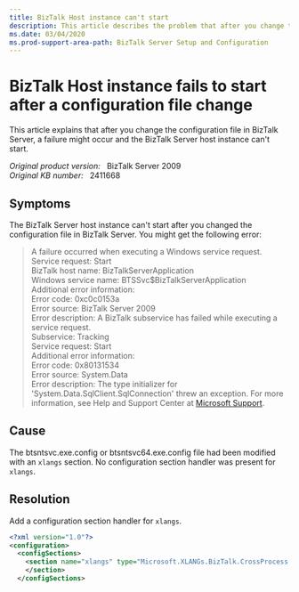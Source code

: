 ```yaml
---
title: BizTalk Host instance can't start
description: This article describes the problem that after you change the configuration file in BizTalk Server, a failure might occur and the BizTalk Server host instance can't start.
ms.date: 03/04/2020
ms.prod-support-area-path: BizTalk Server Setup and Configuration
---
```

# BizTalk Host instance fails to start after a configuration file change

This article explains that after you change the configuration file in BizTalk Server, a failure might occur and the BizTalk Server host instance can't start.

_Original product version:_ &nbsp; BizTalk Server 2009  
_Original KB number:_ &nbsp; 2411668

## Symptoms

The BizTalk Server host instance can't start after you changed the configuration file in BizTalk Server. You might get the following error:

> A failure occurred when executing a Windows service request.  
> Service request: Start  
> BizTalk host name: BizTalkServerApplication  
> Windows service name: BTSSvc$BizTalkServerApplication  
> Additional error information:  
> Error code: 0xc0c0153a  
> Error source: BizTalk Server 2009  
> Error description: A BizTalk subservice has failed while executing a service request.  
> Subservice: Tracking  
> Service request: Start  
> Additional error information:  
> Error code: 0x80131534  
> Error source: System.Data  
> Error description: The type initializer for 'System.Data.SqlClient.SqlConnection' threw an exception. For more information, see Help and Support Center at [Microsoft Support](https://support.microsoft.com).

## Cause

The btsntsvc.exe.config or btsntsvc64.exe.config file had been modified with an `xlangs` section. No configuration section handler was present for `xlangs`.

## Resolution

Add a configuration section handler for `xlangs`.

``` xml
<?xml version="1.0"?>
<configuration>
  <configSections>
    <section name="xlangs" type="Microsoft.XLANGs.BizTalk.CrossProcess.XmlSerializationConfigurationSectionHandler, Microsoft.XLANGs.BizTalk.CrossProcess">
    </section>
  </configSections>
```
